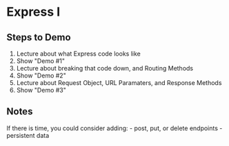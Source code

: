 # Express I

## Steps to Demo

1. Lecture about what Express code looks like
2. Show "Demo #1"
3. Lecture about breaking that code down, and Routing Methods
4. Show "Demo #2"
5. Lecture about Request Object, URL Paramaters, and Response Methods
6. Show "Demo #3"

## Notes

If there is time, you could consider adding:
    - post, put, or delete endpoints
    - persistent data
